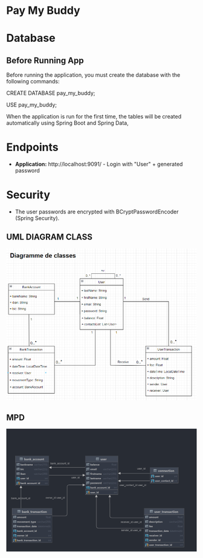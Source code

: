 # Pay My Buddy

# Database

## Before Running App

Before running the application, you must create the database with the following commands:

CREATE DATABASE pay_my_buddy;

USE pay_my_buddy;

When the application is run for the first time, the tables will be created automatically using Spring Boot and Spring
Data,

# Endpoints

- **Application:**  http://localhost:9091/ - Login with "User" + generated password

# Security

- The user passwords are encrypted with BCryptPasswordEncoder (Spring Security).

## UML DIAGRAM CLASS

![UML Diagram Class](DiagramModel/ClassDiagram.png)

## MPD

![Physical Data Model](DiagramModel/PhysicalModel.png)

